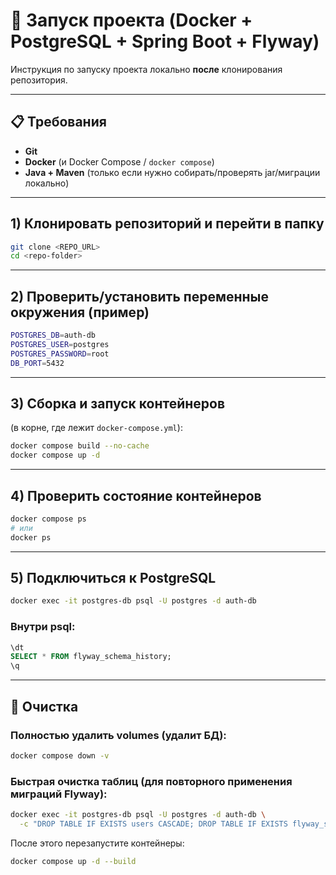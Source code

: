 # 🚀 Запуск проекта (Docker + PostgreSQL + Spring Boot + Flyway)

Инструкция по запуску проекта локально **после** клонирования репозитория.

---

## 📋 Требования
- **Git**
- **Docker** (и Docker Compose / `docker compose`)
- **Java + Maven** (только если нужно собирать/проверять jar/миграции локально)

---

## 1) Клонировать репозиторий и перейти в папку
```bash
git clone <REPO_URL>
cd <repo-folder>
```

---

## 2) Проверить/установить переменные окружения (пример)
```bash
POSTGRES_DB=auth-db
POSTGRES_USER=postgres
POSTGRES_PASSWORD=root
DB_PORT=5432
```

---

## 3) Сборка и запуск контейнеров
(в корне, где лежит `docker-compose.yml`):
```bash
docker compose build --no-cache
docker compose up -d
```

---

## 4) Проверить состояние контейнеров
```bash
docker compose ps
# или
docker ps
```

---

## 5) Подключиться к PostgreSQL
```bash
docker exec -it postgres-db psql -U postgres -d auth-db
```

### Внутри psql:
```sql
\dt
SELECT * FROM flyway_schema_history;
\q
```

---

## 🔄 Очистка

### Полностью удалить volumes (удалит БД):
```bash
docker compose down -v
```

### Быстрая очистка таблиц (для повторного применения миграций Flyway):
```bash
docker exec -it postgres-db psql -U postgres -d auth-db \
  -c "DROP TABLE IF EXISTS users CASCADE; DROP TABLE IF EXISTS flyway_schema_history CASCADE;"
```

После этого перезапустите контейнеры:
```bash
docker compose up -d --build
```
